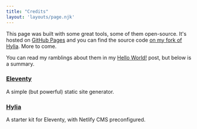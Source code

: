 ```yaml
---
title: "Credits"
layout: 'layouts/page.njk'
---
```

This page was built with some great tools, some of them open-source. It's hosted on [GitHub Pages](https://github.com/ademagic/ademagic.github.io/) and you can find the source code [on my fork of Hylia](https://github.com/ademagic/hylia). More to come.

You can read my ramblings about them in my [Hello World!](/posts/welcome/) post, but below is a summary.

### [Eleventy](https://www.11ty.dev/)
A simple (but powerful) static site generator.

### [Hylia](https://hylia.website/)
A starter kit for Eleventy, with Netlify CMS preconfigured.
